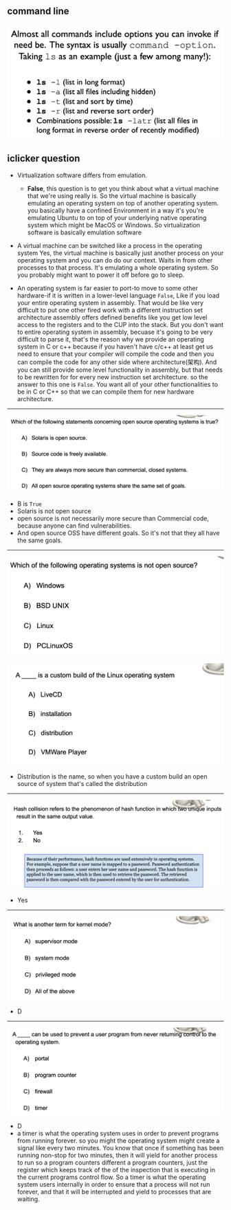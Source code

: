 
## command line 

![](img/2020-06-04-00-05-48.png)

## iclicker question

- Virtualization software differs from emulation.
  - **False**, this question is to get you think about what a virtual machine that we're using really
    is. So the virtual machine is basically emulating an operating system on top of another operating
    system. you basically have a confined Environment in a way it's you're emulating Ubuntu to on top
    of your underlying native operating system which might be MacOS or Windows. So virtualization 
    software is basically emulation software


- A virtual machine can be switched like a process in the operating system
  Yes, the virtual machine is basically just another process on your operating system and you can do
  do our context. Waits in from other processes to that process. It's emulating a whole operating 
  system. So you probably might want to power it off before go to sleep.


- An operating system is far easier to port-to move to some other hardware-if it is written in a 
  lower-level language
  `False`,  Like if you load your entire operating system in assembly. That would be like very 
  difficult to put one other fired work with a different instruction set architecture assembly offers 
  defined benefits like you get low level access to the registers and to the CUP into the stack. But 
  you don't want to entire operating system in assembly, becuase it's going to be very difficult to 
  parse it, that's the reason why we provide an operating system in C or c++ because if you haven't 
  have c/c++ at least get us need to ensure that your compiler will compile the code and then you can 
  compile the code for any other side where architecture(架构).
  And you can still provide some level functionality in assembly, but that needs to be rewritten for 
  for every new instruction set architecture. so the answer to this one is `False`. You want all of 
  your other functionalities to be in C or C++ so that we can compile them for new hardware
  architecture.
---

![](img/2020-06-07-14-32-05.png)

- B is `True`
- Solaris is not open source
- open source is not necessarily more secure than Commercial code, because anyone can find 
  vulnerabilities.
- And open source OSS have different goals. So it's not that they all have the same goals.

---

![](img/2020-06-07-14-45-17.png)


![](img/2020-06-07-15-09-10.png)

- Distribution is the name, so when you have a custom build an open source of system that's called
  the distribution 


---
![](img/2020-06-07-15-27-11.png)

- Yes


---
![](img/2020-06-07-15-28-26.png)

- D

---
![](img/2020-06-07-15-30-43.png)

- D
- a timer is what the operating system uses in order to prevent programs from running forever. so you
  might the operating system might create a signal like every two minutes. You know that once if 
  something has been running non-stop for two minutes, then it will yield for another process to run
  so a program counters different a program counters, just the register which keeps track of the of 
  the inspection that is executing in the current programs control flow.
  So a timer is what the operating system users internally in order to ensure that a process will not
  run forever, and that it will be interrupted and yield to processes that are waiting.